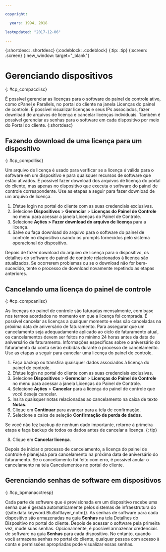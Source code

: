 ```yaml
---

copyright:

  years: 1994, 2018

lastupdated: "2017-12-06"

---
```


{:shortdesc: .shortdesc}
{:codeblock: .codeblock}
{:tip: .tip}
{:screen: .screen}
{:new_window: target="_blank"}

# Gerenciando dispositivos
{: #cp_compacclisc}

É possível gerenciar as licenças para o software do painel de controle ativo, como cPanel e Parallels, no portal do cliente na janela Licenças do painel de controle. É possível visualizar licenças e seus IPs associados, fazer download de arquivos de licença e cancelar licenças individuais. Também é possível gerenciar as senhas para o software em cada dispositivo por meio do Portal do cliente.
{:shortdesc}


## Fazendo download de uma licença para um dispositivo
{: #cp_compdllisc}

Um arquivo de licença é usado para verificar se a licença é válida para o software em um dispositivo e para quaisquer recursos de software que estão ativados. É possível fazer download dos arquivos de licença do portal do cliente, mas apenas no dispositivo que executa o software do painel de controle correspondente. Use as etapas a seguir para fazer download de um arquivo de licença.

1. Efetue login no portal do cliente com as suas credenciais exclusivas.
2. Selecione **Dispositivos** > **Gerenciar** > **Licenças do Painel de Controle** no menu para acessar a janela Licenças do Painel de Controle.
3. Selecione **Ações > Fazer download do arquivo de licença** para a licença.
4. Salve ou faça download do arquivo para o software do painel de controle no dispositivo usando os prompts fornecidos pelo sistema operacional do dispositivo.

Depois de fazer download do arquivo de licença para o dispositivo, os detalhes do software do painel de controle relacionados à licença são atualizados. Se ocorrerem problemas ou se o download não for bem-sucedido, tente o processo de download novamente repetindo as etapas anteriores.

## Cancelando uma licença do painel de controle
{: #cp_compcanlisc}

As licenças do painel de controle são faturadas mensalmente, com base nos termos acordados no momento em que a licença foi comprada. É possível cancelar as licenças a qualquer momento e elas são canceladas na próxima data de aniversário de faturamento. Para assegurar que um cancelamento seja adequadamente aplicado ao ciclo de faturamento atual, os cancelamentos devem ser feitos no mínimo 24 horas antes da data de aniversário de faturamento. Informações específicas sobre o aniversário do faturamento da conta serão exibidas durante o processo de cancelamento. Use as etapas a seguir para cancelar uma licença do painel de controle.

1. Faça backup ou transfira quaisquer dados associados à licença do painel de controle.
2. Efetue login no portal do cliente com as suas credenciais exclusivas.
3. Selecione **Dispositivos** > **Gerenciar** > **Licenças do Painel de Controle** no menu para acessar a janela Licenças do Painel de Controle.
4. Selecione **Ações** > **Cancelar** para a licença do painel de controle que você deseja cancelar.
5. Insira quaisquer notas relacionadas ao cancelamento na caixa de texto **Notas**.
6. Clique em **Continuar** para avançar para a tela de confirmação.
7. Selecione a caixa de seleção **Confirmação de perda de dados**.

  Se você não fez backup de nenhum dado importante, retorne à primeira etapa e faça backup de todos os dados antes de cancelar a licença.
  {: tip}

8. Clique em **Cancelar licença**.

Depois de iniciar o processo de cancelamento, a licença do painel de controle é planejada para cancelamento na próxima data de aniversário do faturamento. Se o cancelamento foi feito com erro, é possível anular o cancelamento na tela Cancelamentos no portal do cliente.

## Gerenciando senhas de software em dispositivos
{: #cp_bpmanacctresp}

Cada parte de software que é provisionada em um dispositivo recebe uma senha que é gerada automaticamente pelos sistemas de infraestrutura do {{site.data.keyword.BluSoftlayer_notm}}. As senhas de software para cada dispositivo são armazenadas na guia **Senhas** na tela Detalhes do Dispositivo no portal do cliente.  Depois de acessar o software pela primeira vez, mude suas senhas. Opcionalmente, é possível armazenar credenciais de software na guia **Senhas** para cada dispositivo. No entanto, quando você armazena senhas no portal do cliente, qualquer pessoa com acesso à conta e permissões apropriadas pode visualizar essas senhas.
